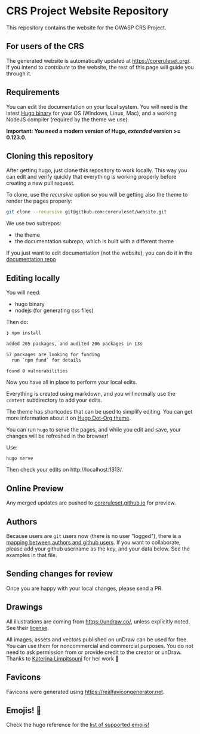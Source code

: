 # CRS Project Website Repository

This repository contains the website for the OWASP CRS Project.

## For users of the CRS

The generated website is automatically updated at https://coreruleset.org/. If you intend to _contribute_ to the website, the rest of this page will guide you through it.

## Requirements

You can edit the documentation on your local system. You will need is the latest [Hugo binary](https://gohugo.io/getting-started/installing/) for your OS (Windows, Linux, Mac), and a working NodeJS compiler (required by the theme we use).

**Important: You need a modern version of Hugo, _extended_ version >= 0.123.0.**

## Cloning this repository

After getting hugo, just clone this repository to work locally. This way you can edit and verify quickly that everything is working properly before creating a new pull request.

To clone, use the *recursive* option so you will be getting also the theme to render the pages properly:

```bash
git clone --recursive git@github.com:coreruleset/website.git
```

We use two subrepos:
- the theme
- the documentation subrepo, which is built with a different theme

If you just want to edit documentation (not the website), you can do it in the [documentation repo](https://github.com/coreruleset/documentation/)

## Editing locally

You will need:
- hugo binary
- nodejs (for generating css files)

Then do:
```sh
❯ npm install

added 205 packages, and audited 206 packages in 13s

57 packages are looking for funding
  run `npm fund` for details

found 0 vulnerabilities
```

Now you have all in place to perform your local edits.

Everything is created using markdown, and you will normally use the `content` subdirectory to add your edits.

The theme has shortcodes that can be used to simplify editing. You can get more information about it on [Hugo Dot-Org theme](https://themes.gohugo.io/themes/dot-org-hugo-theme/).

You can run `hugo` to serve the pages, and while you edit and save, your changes will be refreshed in the browser!

Use:
```
hugo serve
```

Then check your edits on http://localhost:1313/.

## Online Preview

Any merged updates are pushed to [coreruleset.github.io](coreruleset.github.io/website/) for preview.

## Authors

Because users are `git` users now (there is no user "logged"), there is a [mapping between authors and github users](https://github.com/coreruleset/website/blob/main/data/authors.yaml). If you want to collaborate, please add your github username as the key, and your data below. See the examples in that file.

## Sending changes for review

Once you are happy with your local changes, please send a PR.

## Drawings

All illustrations are coming from https://undraw.co/, unless explicitly noted. See their [license](https://undraw.co/license).

All images, assets and vectors published on unDraw can be used for free. You can use them for noncommercial and commercial purposes. You do not need to ask permission from or provide credit to the creator or unDraw. Thanks to [Katerina Limpitsouni](https://twitter.com/ninaLimpi) for her work :pray:


## Favicons

Favicons were generated using https://realfavicongenerator.net.

## Emojis! :tada:

Check the hugo reference for the [list of supported emojis!](https://gohugo.io/quick-reference/emojis/)
